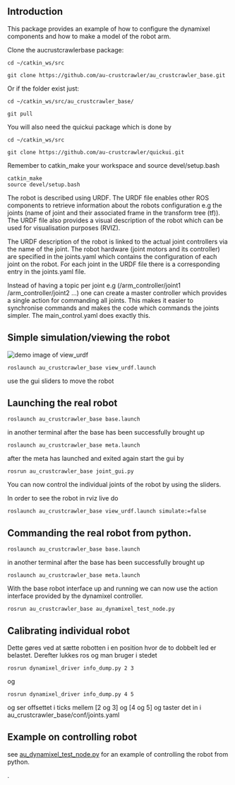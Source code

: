 Introduction
-----------
This package provides an example of how to configure the dynamixel components and how to
make a model of the robot arm. 

Clone the aucrustcrawlerbase package:

	cd ~/catkin_ws/src

	git clone https://github.com/au-crustcrawler/au_crustcrawler_base.git

Or if the folder exist just:

	cd ~/catkin_ws/src/au_crustcrawler_base/

	git pull

You will also need the quickui package which is done by 

	cd ~/catkin_ws/src

	git clone https://github.com/au-crustcrawler/quickui.git

Remember to catkin_make your workspace and source devel/setup.bash

	catkin_make
	source devel/setup.bash


The robot is described using URDF. The URDF file enables other
ROS components to retrieve information about the robots configuration 
e.g the joints (name of joint and their associated frame in the transform tree (tf)).
The URDF file also provides a visual description of the robot which can be used for visualisation purposes (RVIZ).

The URDF description of the robot is linked to the actual joint controllers via the name of the joint. 
The robot hardware (joint motors and its controller) are specified in the joints.yaml which contains the configuration
of each joint on the robot. For each joint in the URDF file there is a corresponding entry in the joints.yaml file. 
 
Instead of having a topic per joint e.g (/arm_controller/joint1 /arm_controller/joint2 ...) one can create a master controller 
which provides a single action for commanding all joints. This makes it easier to synchronise commands and makes the code which commands
the joints simpler. The main_control.yaml does exactly this.

Simple simulation/viewing the robot
-----------

![demo image of view_urdf](https://raw.githubusercontent.com/au-crustcrawler/au_crustcrawler_base/master/doc/view_urdf.png)

	roslaunch au_crustcrawler_base view_urdf.launch

use the gui sliders to move the robot


Launching the real robot
-----------
	roslaunch au_crustcrawler_base base.launch

in another terminal after the base has been successfully brought up

	roslaunch au_crustcrawler_base meta.launch

after the meta has launched and exited again start the gui by

	rosrun au_crustcrawler_base joint_gui.py

You can now control the individual joints of the robot by using the sliders.

In order to see the robot in rviz live do 

	roslaunch au_crustcrawler_base view_urdf.launch simulate:=false


Commanding the real robot from python.
-----------

	roslaunch au_crustcrawler_base base.launch

in another terminal after the base has been successfully brought up

	roslaunch au_crustcrawler_base meta.launch

With the base robot interface up and running we can now use the 
action interface provided by the dynamixel controller. 

	rosrun au_crustcrawler_base au_dynamixel_test_node.py
	
Calibrating individual robot
-----------
Dette gøres ved at sætte robotten i en position hvor de to dobbelt led er belastet.
Derefter lukkes ros og man bruger i stedet

	rosrun dynamixel_driver info_dump.py 2 3

og

	rosrun dynamixel_driver info_dump.py 4 5

og ser offsettet i ticks mellem [2 og 3] og [4 og 5] og taster det in i au_crustcrawler_base/conf/joints.yaml
	

Example on controlling robot
-----------
see [au_dynamixel_test_node.py](https://github.com/au-crustcrawler/au_crustcrawler_base/blob/master/nodes/au_dynamixel_test_node.py) for an example of controlling the robot
from python.


.
